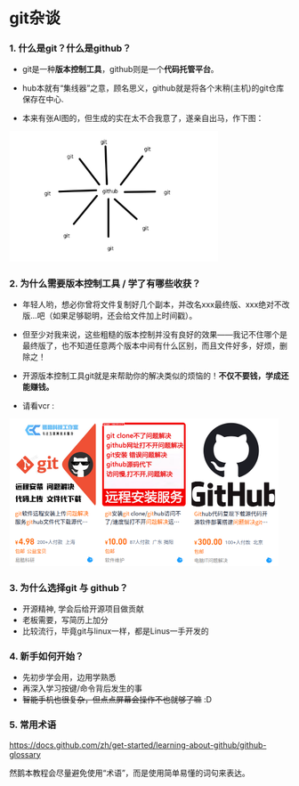 # git杂谈

### 1. 什么是git？什么是github？

- git是一种**版本控制工具**，github则是一个**代码托管平台**。

- hub本就有“集线器”之意，顾名思义，github就是将各个末稍(主机)的git仓库保存在中心.

- 本来有张AI图的，但生成的实在太不合我意了，遂亲自出马，作下图：

<img src="./pics/hub.png" alt="hub" style="zoom: 67%;" />

### 2. 为什么需要版本控制工具 / 学了有哪些收获？

- 年轻人哟，想必你曾将文件复制好几个副本，并改名xxx最终版、xxx绝对不改版...吧（如果足够聪明，还会给文件加上时间戳）。

- 但至少对我来说，这些粗糙的版本控制并没有良好的效果——我记不住哪个是最终版了，也不知道任意两个版本中间有什么区别，而且文件好多，好烦，删除之！

- 开源版本控制工具git就是来帮助你的解决类似的烦恼的！**不仅不要钱，学成还能赚钱。**

- 请看vcr :

<img src="./pics/res.png" alt="res" style="zoom:50%;" />

### 3. 为什么选择git 与 github？

- 开源精神, 学会后给开源项目做贡献
- 老板需要，写简历上加分
- 比较流行，毕竟git与linux一样，都是Linus一手开发的

### 4. 新手如何开始？

- 先初步学会用，边用学熟悉
- 再深入学习按键/命令背后发生的事
- ~~智能手机也很复杂，但点点屏幕会操作不也就够了嘛~~ :D

### 5. 常用术语

https://docs.github.com/zh/get-started/learning-about-github/github-glossary

然鹅本教程会尽量避免使用“术语”，而是使用简单易懂的词句来表达。

